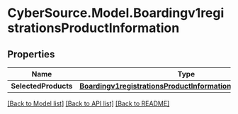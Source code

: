 # CyberSource.Model.Boardingv1registrationsProductInformation
## Properties

Name | Type | Description | Notes
------------ | ------------- | ------------- | -------------
**SelectedProducts** | [**Boardingv1registrationsProductInformationSelectedProducts**](Boardingv1registrationsProductInformationSelectedProducts.md) |  | [optional] 

[[Back to Model list]](../README.md#documentation-for-models) [[Back to API list]](../README.md#documentation-for-api-endpoints) [[Back to README]](../README.md)

